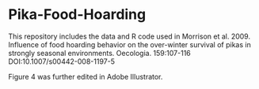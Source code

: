 # Pika-Food-Hoarding

This repository includes the data and R code used in Morrison et al. 2009. Influence of food hoarding behavior on the over-winter survival of pikas in strongly seasonal environments. Oecologia. 159:107-116 DOI:10.1007/s00442-008-1197-5

Figure 4 was further edited in Adobe Illustrator.
